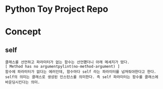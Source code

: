 # Python Toy Project Repo

# Concept

## self

```
클래스를 선언하고 파라미터가 없는 함수는 선언헀더니 아래 메세지가 떴다.
[ Method has no argumentpylint(no-method-argument) ]
함수에 파라미터가 없다는 에러인데, 함수마다 self 라는 파라미터를 넘져줘야한다고 한다.
self의 의미는 클래스로 생성된 인스턴스를 의미한다. 즉 self 파라미터는 함수를 클래스에 바운딩시킨다는 의미.

```
